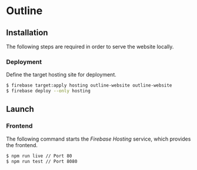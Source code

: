 # Outline

## Installation

The following steps are required in order to serve the website locally.

### Deployment

Define the target hosting site for deployment.

```bash
$ firebase target:apply hosting outline-website outline-website
$ firebase deploy --only hosting
```

<!--
### Canvas Module Libraries

The following libraries are required in order to build and execute the *canvas* module properly.

```bash
$ sudo apt-get update
$ sudo apt-get install build-essential libcairo2-dev libpango1.0-dev libjpeg-dev libgif-dev librsvg2-dev
```

Now the node module can be installed.

```bash
$ npm run build
```

### Grant Port Binding

The following command makes it for node possible to bind a port beneath *1024*. The command must be execute after every single `apt-get update`.

```bash
$ sudo setcap 'cap_net_bin_service=+ep' `which node`
```

### Grant Certificate Access

The following commands enables node to read from the directories and files generate from *Certbot*.

```bash
$ sudo chmod 0755 /etc/letsencrypt/{live,archive}
$ sudo chmod 0640 /etc/letsencrypt/live/<domain>/privkey.pem
$ sudo chown -R <user>:<user> /etc/letsencrypt/live/<domain>/privkey.pem
```
-->

## Launch

### Frontend

The following command starts the *Firebase Hosting* service, which provides the frontend.

```bash
$ npm run live // Port 80
$ npm run test // Port 8080
```
